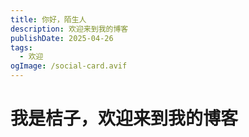 ```yaml
---
title: 你好，陌生人
description: 欢迎来到我的博客
publishDate: 2025-04-26
tags:
  - 欢迎
ogImage: /social-card.avif
---
```

# 我是桔子，欢迎来到我的博客
